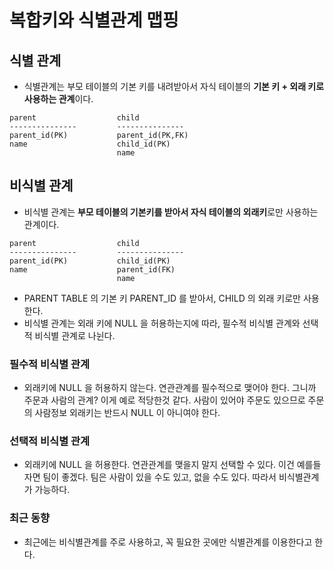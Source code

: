 # 복합키와 식별관계 맵핑

## 식별 관계

- 식별관계는 부모 테이블의 기본 키를 내려받아서 자식 테이블의 **기본 키 + 외래 키로 사용하는 관계**이다.

```
parent                  child
---------------         ---------------
parent_id(PK)           parent_id(PK,FK)
name                    child_id(PK)
                        name
```

## 비식별 관계

- 비식별 관계는 **부모 테이블의 기본키를 받아서 자식 테이블의 외래키**로만 사용하는 관계이다. 
```
parent                  child
---------------         ---------------
parent_id(PK)           child_id(PK)
name                    parent_id(FK)
                        name
```

- PARENT TABLE 의 기본 키 PARENT_ID 를 받아서, CHILD 의 외래 키로만 사용한다.
- 비식별 관계는 외래 키에 NULL 을 허용하는지에 따라, 필수적 비식별 관계와 선택적 비식별 관계로 나뉜다.

### 필수적 비식별 관계

- 외래키에 NULL 을 허용하지 않는다. 연관관계를 필수적으로 맺어야 한다. 그니까 주문과 사람의 관계? 이게 예로 적당한것 같다. 사람이 있어야 주문도 있으므로 주문의 사람정보
외래키는 반드시 NULL 이 아니여야 한다.

### 선택적 비식별 관계

- 외래키에 NULL 을 허용한다. 연관관계를 맺을지 말지 선택할 수 있다. 이건 예를들자면 팀이 좋겠다. 팀은 사람이 있을 수도 있고, 없을 수도 있다. 따라서 비식별관계가 가능하다.

### 최근 동향

- 최근에는 비식별관계를 주로 사용하고, 꼭 필요한 곳에만 식별관계를 이용한다고 한다. 